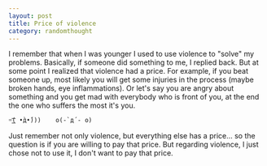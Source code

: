 ```yaml
---
layout: post
title: Price of violence
category: randomthought
---
```


I remember that when I was younger I used to use violence to "solve" my problems. 
Basically, if someone did something to me, I replied back.
But at some point I realized that violence had a price.
For example, if you beat someone up, most likely you will get some injuries in the process (maybe broken hands, eye inflammations). Or let's say you are angry about something and you get mad with everybody who is front of you, at the end the one who suffers the most it's you.


```
=͟͟͞͞( •̀д•́)))    o(-`д´- o)     
```

Just remember not only violence, but everything else has a price... so the question is if you are willing to pay that price. But regarding violence, I just chose not to use it, I don't want to pay that price.
